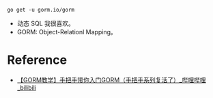 ```shell
go get -u gorm.io/gorm
```
- 动态 SQL 我很喜欢。
- GORM: Object-Relationl Mapping。


# Reference
- [【GORM教学】手把手带你入门GORM（手把手系列复活了）_哔哩哔哩_bilibili](https://www.bilibili.com/video/BV1E64y1472a/?spm_id_from=333.337.search-card.all.click)

